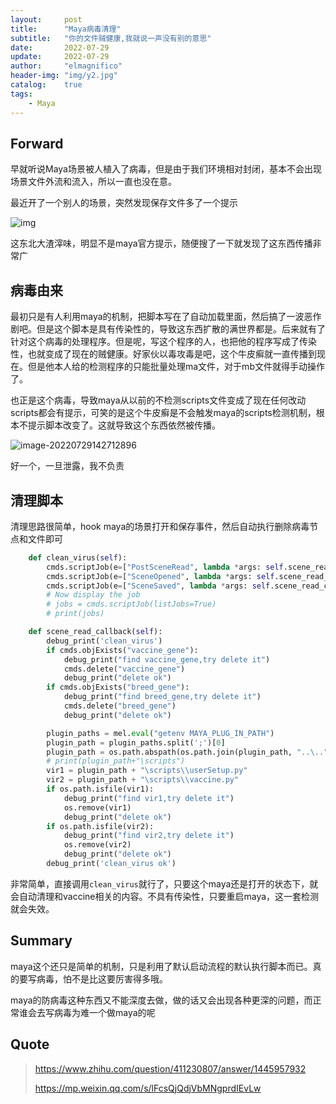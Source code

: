```yaml
---
layout:     post
title:      "Maya病毒清理"
subtitle:   "你的文件贼健康,我就说一声没有别的意思"
date:       2022-07-29
update:     2022-07-29
author:     "elmagnifico"
header-img: "img/y2.jpg"
catalog:    true
tags:
    - Maya
---
```


## Forward

早就听说Maya场景被人植入了病毒，但是由于我们环境相对封闭，基本不会出现场景文件外流和流入，所以一直也没在意。

最近开了一个别人的场景，突然发现保存文件多了一个提示

![img](http://img.elmagnifico.tech:9514/static/upload/elmagnifico/202207291057106.png)

这东北大渣滓味，明显不是maya官方提示，随便搜了一下就发现了这东西传播非常广



## 病毒由来

最初只是有人利用maya的机制，把脚本写在了自动加载里面，然后搞了一波恶作剧吧。但是这个脚本是具有传染性的，导致这东西扩散的满世界都是。后来就有了针对这个病毒的处理程序。但是呢，写这个程序的人，也把他的程序写成了传染性，也就变成了现在的贼健康。好家伙以毒攻毒是吧，这个牛皮癣就一直传播到现在。但是他本人给的检测程序的只能批量处理ma文件，对于mb文件就得手动操作了。

也正是这个病毒，导致maya从以前的不检测scripts文件变成了现在任何改动scripts都会有提示，可笑的是这个牛皮癣是不会触发maya的scripts检测机制，根本不提示脚本改变了。这就导致这个东西依然被传播。

![image-20220729142712896](http://img.elmagnifico.tech:9514/static/upload/elmagnifico/202207291427028.png)

好一个，一旦泄露，我不负责



## 清理脚本

清理思路很简单，hook maya的场景打开和保存事件，然后自动执行删除病毒节点和文件即可

```python
    def clean_virus(self):
        cmds.scriptJob(e=["PostSceneRead", lambda *args: self.scene_read_callback()])
        cmds.scriptJob(e=["SceneOpened", lambda *args: self.scene_read_callback()])
        cmds.scriptJob(e=["SceneSaved", lambda *args: self.scene_read_callback()])
        # Now display the job
        # jobs = cmds.scriptJob(listJobs=True)
        # print(jobs)

    def scene_read_callback(self):
        debug_print('clean_virus')
        if cmds.objExists("vaccine_gene"):
            debug_print("find vaccine_gene,try delete it")
            cmds.delete("vaccine_gene")
            debug_print("delete ok")
        if cmds.objExists("breed_gene"):
            debug_print("find breed_gene,try delete it")
            cmds.delete("breed_gene")
            debug_print("delete ok")

        plugin_paths = mel.eval("getenv MAYA_PLUG_IN_PATH")
        plugin_path = plugin_paths.split(';')[0]
        plugin_path = os.path.abspath(os.path.join(plugin_path, "..\.."))
        # print(plugin_path+"\scripts")
        vir1 = plugin_path + "\scripts\\userSetup.py"
        vir2 = plugin_path + "\scripts\\vaccine.py"
        if os.path.isfile(vir1):
            debug_print("find vir1,try delete it")
            os.remove(vir1)
            debug_print("delete ok")
        if os.path.isfile(vir2):
            debug_print("find vir2,try delete it")
            os.remove(vir2)
            debug_print("delete ok")
        debug_print('clean_virus ok')
```

非常简单，直接调用`clean_virus`就行了，只要这个maya还是打开的状态下，就会自动清理和vaccine相关的内容。不具有传染性，只要重启maya，这一套检测就会失效。



## Summary

maya这个还只是简单的机制，只是利用了默认启动流程的默认执行脚本而已。真的要写病毒，怕不是比这要厉害得多哦。

maya的防病毒这种东西又不能深度去做，做的话又会出现各种更深的问题，而正常谁会去写病毒为难一个做maya的呢



## Quote

> https://www.zhihu.com/question/411230807/answer/1445957932
>
> https://mp.weixin.qq.com/s/lFcsQjQdjVbMNgprdIEvLw


